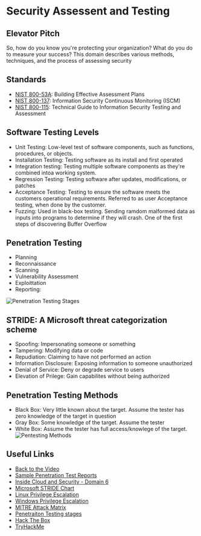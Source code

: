 # Security Assessent and Testing

## Elevator Pitch
So, how do you know you're protecting your organization? What do you do to measure your success? This domain describes various methods, techniques, and the process of assessing security 

## Standards
- [NIST 800-53A](https://csrc.nist.gov/publications/detail/sp/800-53a/rev-4/final): Building Effective Assessment Plans
- [NIST 800-137](https://csrc.nist.gov/publications/detail/sp/800-137/final): Information Security Continuous Monitoring (ISCM)
- [NIST 800-115](https://csrc.nist.gov/publications/detail/sp/800-115/final): Technical Guide to Information Security Testing and Assessment

## Software Testing Levels
- Unit Testing: Low-level test of software components, such as functions, procedures, or objects.
- Installation Testing: Testing software as its install and first operated
- Integration testing: Testing multiple software components as they're combined intoa working system.
- Regression Testing: Testing software after updates, modifications, or patches
- Acceptance Testing: Testing to ensure the software meets the customers operational requirements. Referred to as user Acceptance testing, when done by the customer.
- Fuzzing: Used in black-box testing. Sending ramdom malformed data as inputs into programs to determine if they will crash. One of the first steps of discovering Buffer Overflow

## Penetration Testing 
- Planning
- Reconnaissance
- Scanning
- Vulnerability Assessment
- Exploittation
- Reporting: 

![Penetration Testing Stages](https://securetriad.io/wp-content/uploads/2021/06/penetration-testing-stags.png)

## STRIDE: A Microsoft threat categorization scheme
- Spoofing: Impersonating someone or something
- Tampering: Modifying data or code
- Repudiation: Claiming to have not performed an action
- Information Disclosure: Exposing information to someone unauthorized
- Denial of Service: Deny or degrade service to users
- Elevation of Prilege: Gain capabilites without being authorized

## Penetration Testing Methods
- Black Box: Very little known about the target. Assume the tester has zero knowledge of the target in question
- Gray Box: Some knowledge of the target. Assume the tester 
- White Box: Assume the tester has full access/knowlege of the target.
![Pentesting Methods](https://securetriad.io/wp-content/uploads/2021/06/penetration-testing-methods.png)

## Useful Links

- [Back to the Video](https://youtu.be/HIqjQrLQ2Ew)
- [Sample Penetration Test Reports](https://github.com/juliocesarfort/public-pentesting-reports)
- [Inside Cloud and Security - Domain 6](https://www.youtube.com/watch?v=mBtoq_ruGtI)
- [Microsoft STRIDE Chart](https://www.microsoft.com/security/blog/2007/09/11/stride-chart/)
- [Linux Privilege Escalation](https://blog.g0tmi1k.com/2011/08/basic-linux-privilege-escalation/)
- [Windows Privilege Escalation](https://sushant747.gitbooks.io/total-oscp-guide/content/privilege_escalation_windows.html)
- [MITRE Attack Matrix](https://attack.mitre.org/)
- [Penetraiton Testing stages](https://securetriad.io/penetration-testing/)
- [Hack The Box](https://app.hackthebox.eu/home)
- [TryHackMe](https://tryhackme.com)
